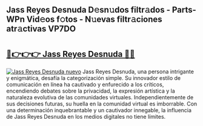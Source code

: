 ## Jass Reyes Desnuda D𝚎sn𝚞dos filtr𝚊dos - Parts-WPn Vid𝚎os f𝚘tos - N𝚞evas filtr𝚊ciones atr𝚊ctivas VP7DO

# <h2><a href="http://mb7t6di.tromn.icu/?c=Jass+Reyes+Desnuda">🔗👉👉👉 Jass Reyes Desnuda 🔗🔗</a></h2>

[![Jass Reyes Desnuda nuevo](https://i.imgur.com/pEAQMta.gif)](http://mb7t6di.tromn.icu/?c=Jass+Reyes+Desnuda)
Jass Reyes Desnuda, una persona intrigante y enigmática, desafía la categorización simple. Su innovador estilo de comunicación en línea ha cautivado y enfurecido a los críticos, encendiendo debates sobre la privacidad, la expresión artística y la naturaleza evolutiva de las comunidades virtuales. Independientemente de sus decisiones futuras, su huella en la comunidad virtual es imborrable. Con una determinación inquebrantable y un cautivador innegable, la influencia de Jass Reyes Desnuda en los medios digitales no tiene límites.
